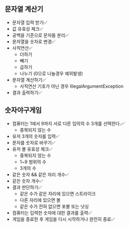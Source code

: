## 문자열 계산기

- 문자열 입력 받기✅
- 값 유효성 체크✅
- 공백을 기준으로 문자들 분리✅
- 문자열을 숫자로 변경✅
- 사칙연산✅
  - 더하기
  - 빼기
  - 곱하기
  - 나누기 (0으로 나눌경우 예외발생)
- 문자열 계산하기✅
  - 사칙연산 기호가 아닌 경우 IllegalArgumentException
- 결과 출력하기✅

## 숫자야구게임

- 컴퓨터는 1에서 9까지 서로 다른 임의의 수 3개를 선택한다.✅
  - 중복되지 않는 수
- 유저 3개의 숫자를 입력✅
- 문자를 숫자로 바꾸기✅
- 유저 볼 유효성 체크✅
  - 중복되지 않는 수
  - 1~9 범위의 수
  - 3개의 수
- 같은 숫자 && 같은 자리 개수✅
- 같은 숫자 개수✅
- 결과 판단하기✅
  - 같은 수가 같은 자리에 있으면 스트라이크
  - 다른 자리에 있으면 볼
  - 같은 수가 전혀 없으면 포볼 또는 낫싱
- 컴퓨터는 입력한 숫자에 대한 결과를 출력✅
- 게임을 종료한 후 게임을 다시 시작하거나 완전히 종료✅